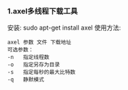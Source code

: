 ### 1.axel多线程下载工具
安装: sudo apt-get install axel
使用方法:
```
axel 参数 文件 下载地址
可选参数：
-n   指定线程数
-o   指定另存为目录
-s   指定每秒的最大比特数
-q   静默模式
```